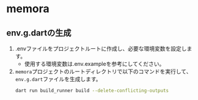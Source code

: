 # memora

## env.g.dartの生成
1. .envファイルをプロジェクトルートに作成し、必要な環境変数を設定します。
   - 使用する環境変数は.env.exampleを参考にしてください。
2. `memora`プロジェクトのルートディレクトリで以下のコマンドを実行して、`env.g.dart`ファイルを生成します。
    ```bash
    dart run build_runner build --delete-conflicting-outputs
    ```

